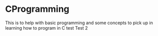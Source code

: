 # CProgramming

This is to help with basic programming and some concepts to pick up in learning how to program in C
test
Test 2
